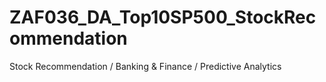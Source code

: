# ZAF036_DA_Top10SP500_StockRecommendation
Stock Recommendation / Banking &amp; Finance / Predictive Analytics

